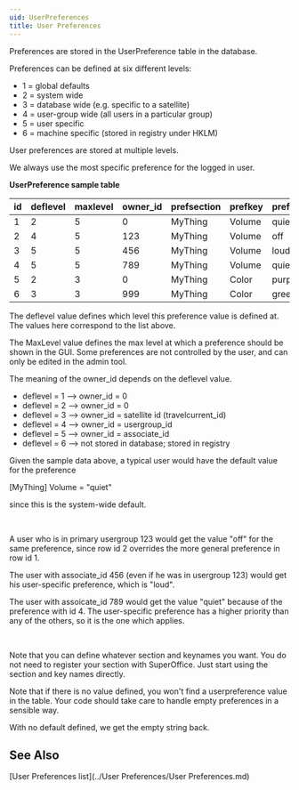 ```yaml
---
uid: UserPreferences
title: User Preferences
---
```


Preferences are stored in the UserPreference table in the database.

Preferences can be defined at six different levels:

-   1 = global defaults
-   2 = system wide
-   3 = database wide (e.g. specific to a satellite)
-   4 = user-group wide (all users in a particular group)
-   5 = user specific
-   6 = machine specific (stored in registry under HKLM)

User preferences are stored at multiple levels.

We always use the most specific preference for the logged in user.

**UserPreference sample table**

| **id** | **deflevel** | **maxlevel** | **owner\_id** | **prefsection** | **prefkey** | **prefvalue** |
|--------|--------------|--------------|---------------|-----------------|-------------|---------------|
| 1      | 2            | 5            | 0             | MyThing         | Volume      | quiet         |
| 2      | 4            | 5            | 123           | MyThing         | Volume      | off           |
| 3      | 5            | 5            | 456           | MyThing         | Volume      | loud          |
| 4      | 5            | 5            | 789           | MyThing         | Volume      | quiet         |
| 5      | 2            | 3            | 0             | MyThing         | Color       | purple        |
| 6      | 3            | 3            | 999           | MyThing         | Color       | green         |

The deflevel value defines which level this preference value is defined at. The values here correspond to the list above.

The MaxLevel value defines the max level at which a preference should be shown in the GUI. Some preferences are not controlled by the user, and can only be edited in the admin tool.

The meaning of the owner\_id depends on the deflevel value.

-   deflevel = 1 --&gt; owner\_id = 0
-   deflevel = 2 --&gt; owner\_id = 0
-   deflevel = 3 --&gt; owner\_id = satellite id (travelcurrent\_id)
-   deflevel = 4 --&gt; owner\_id = usergroup\_id
-   deflevel = 5 --&gt; owner\_id = associate\_id
-   deflevel = 6 --&gt; not stored in database; stored in registry

Given the sample data above, a typical user would have the default value for the preference

\[MyThing\] Volume = "quiet"

since this is the system-wide default.

 

A user who is in primary usergroup 123 would get the value "off" for the same preference, since row id 2 overrides the more general preference in row id 1.

The user with associate\_id 456 (even if he was in usergroup 123) would get his user-specific preference, which is "loud".

The user with assoicate\_id 789 would get the value "quiet" because of the preference with id 4. The user-specific preference has a higher priority than any of the others, so it is the one which applies.

 

Note that you can define whatever section and keynames you want. You do not need to register your section with SuperOffice. Just start using the section and key names directly.

Note that if there is no value defined, you won't find a userpreference value in the table. Your code should take care to handle empty preferences in a sensible way.

With no default defined, we get the empty string back.

## See Also
[User Preferences list](../User Preferences/User Preferences.md)
